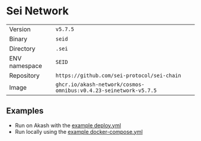 # Sei Network

| | |
|---|---|
|Version|`v5.7.5`|
|Binary|`seid`|
|Directory|`.sei`|
|ENV namespace|`SEID`|
|Repository|`https://github.com/sei-protocol/sei-chain`|
|Image|`ghcr.io/akash-network/cosmos-omnibus:v0.4.23-seinetwork-v5.7.5`|

## Examples

- Run on Akash with the [example deploy.yml](./deploy.yml)
- Run locally using the [example docker-compose.yml](./docker-compose.yml)
